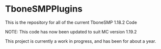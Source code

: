 # TboneSMPPlugins
This is the repository for all of the current TboneSMP 1.18.2 Code

NOTE: This code has now been updated to suit MC version 1.19.2

This project is currently a work in progress, and has been for about a year.

